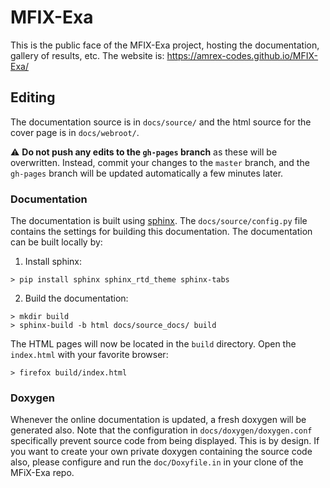 # MFIX-Exa
This is the public face of the MFIX-Exa project, hosting the documentation,
gallery of results, etc. The website is: https://amrex-codes.github.io/MFIX-Exa/

## Editing

The documentation source is in `docs/source/` and the html source for the cover
page is in `docs/webroot/`.

:warning: **Do not push any edits to the `gh-pages` branch** as these will be
overwritten. Instead, commit your changes to the `master` branch, and the
`gh-pages` branch will be updated automatically a few minutes later.

### Documentation

The documentation is built using
[sphinx](https://www.sphinx-doc.org/en/master/). The `docs/source/config.py`
file contains the settings for building this documentation. The documentation
can be built locally by:

1. Install sphinx:

```shell
> pip install sphinx sphinx_rtd_theme sphinx-tabs
```

2. Build the documentation:

```shell
> mkdir build
> sphinx-build -b html docs/source_docs/ build
```

The HTML pages will now be located in the `build` directory. Open the
`index.html` with your favorite browser:

```shell
> firefox build/index.html
```

### Doxygen

Whenever the online documentation is updated, a fresh doxygen will be generated
also. Note that the configuration in `docs/doxygen/doxygen.conf` specifically
prevent source code from being displayed. This is by design. If you want to
create your own private doxygen containing the source code also, please
configure and run the `doc/Doxyfile.in` in your clone of the MFiX-Exa repo.
